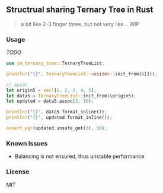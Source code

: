 ## Structrual sharing Ternary Tree in Rust

> a bit like 2-3 finger three, but not very like... WIP

### Usage

_TODO_

```rust
use im_ternary_tree::TernaryTreeList;

println!("{}", TernaryTreeList::<usize>::init_from(&[]));

// assoc
let origin5 = vec![1, 2, 3, 4, 5];
let data5 = TernaryTreeList::init_from(&origin5);
let updated = data5.assoc(3, 10);

println!("{}", data5.format_inline());
println!("{}", updated.format_inline());

assert_eq!(updated.unsafe_get(3), 10);
```

### Known Issues

- Balancing is not ensured, thus unstable performance

### License

MIT
